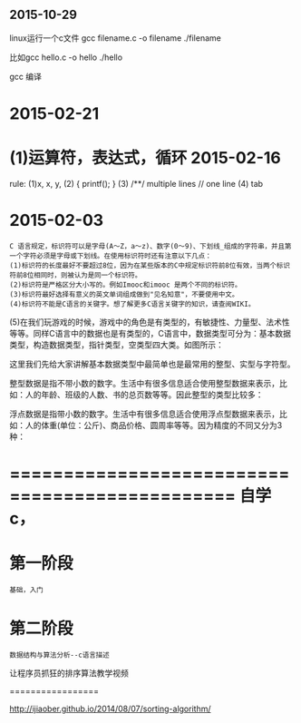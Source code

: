 2015-10-29
-----------------------------------------------------------------------------------
linux运行一个c文件
gcc filename.c -o filename
./filename

比如gcc hello.c -o hello
./hello

gcc 编译


2015-02-21
=================================
(1)运算符，表达式，循环
2015-02-16
==================================
rule:
(1)x, x, y, 
(2)
{
    printf();
}
(3) 
/**/ multiple lines
// one line
(4) tab

2015-02-03
==================================
    C 语言规定，标识符可以是字母(A～Z，a～z)、数字(0～9)、下划线_组成的字符串，并且第一个字符必须是字母或下划线。在使用标识符时还有注意以下几点：
    (1)标识符的长度最好不要超过8位，因为在某些版本的C中规定标识符前8位有效，当两个标识符前8位相同时，则被认为是同一个标识符。 
    (2)标识符是严格区分大小写的。例如Imooc和imooc 是两个不同的标识符。 
    (3)标识符最好选择有意义的英文单词组成做到"见名知意"，不要使用中文。
    (4)标识符不能是C语言的关键字。想了解更多C语言关键字的知识，请查阅WIKI。

(5)在我们玩游戏的时候，游戏中的角色是有类型的，有敏捷性、力量型、法术性等等。同样C语言中的数据也是有类型的，C语言中，数据类型可分为：基本数据类型，构造数据类型，指针类型，空类型四大类。如图所示： 

这里我们先给大家讲解基本数据类型中最简单也是最常用的整型、实型与字符型。

整型数据是指不带小数的数字。生活中有很多信息适合使用整型数据来表示，比如：人的年龄、班级的人数、书的总页数等等。因此整型的类型比较多：

浮点数据是指带小数的数字。生活中有很多信息适合使用浮点型数据来表示，比如：人的体重(单位：公斤)、商品价格、圆周率等等。因为精度的不同又分为3种：

===============================================
自学 c，
=====================

第一阶段
=====================

    基础，入门


第二阶段
====================

    数据结构与算法分析--c语言描述


让程序员抓狂的排序算法教学视频

=================

http://ijiaober.github.io/2014/08/07/sorting-algorithm/


